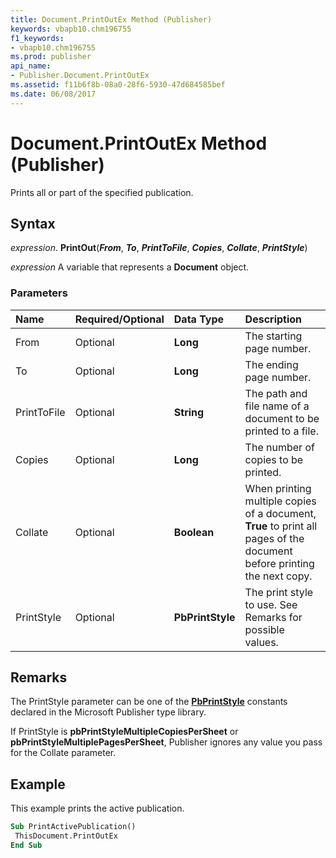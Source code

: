 ```yaml
---
title: Document.PrintOutEx Method (Publisher)
keywords: vbapb10.chm196755
f1_keywords:
- vbapb10.chm196755
ms.prod: publisher
api_name:
- Publisher.Document.PrintOutEx
ms.assetid: f11b6f8b-08a0-28f6-5930-47d684585bef
ms.date: 06/08/2017
---
```



# Document.PrintOutEx Method (Publisher)

Prints all or part of the specified publication.


## Syntax

 _expression_. **PrintOut**(**_From_**,  **_To_**,  **_PrintToFile_**,  **_Copies_**,  **_Collate_**,  **_PrintStyle_**)

 _expression_ A variable that represents a  **Document** object.


### Parameters



|**Name**|**Required/Optional**|**Data Type**|**Description**|
|:-----|:-----|:-----|:-----|
|From|Optional| **Long**|The starting page number.|
|To|Optional| **Long**|The ending page number.|
|PrintToFile|Optional| **String**|The path and file name of a document to be printed to a file.|
|Copies|Optional| **Long**|The number of copies to be printed.|
|Collate|Optional| **Boolean**|When printing multiple copies of a document,  **True** to print all pages of the document before printing the next copy.|
|PrintStyle|Optional| **PbPrintStyle**|The print style to use. See Remarks for possible values.|

## Remarks

The PrintStyle parameter can be one of the  **[PbPrintStyle](Publisher.PbPrintStyle.md)** constants declared in the Microsoft Publisher type library.

If PrintStyle is  **pbPrintStyleMultipleCopiesPerSheet** or **pbPrintStyleMultiplePagesPerSheet**, Publisher ignores any value you pass for the Collate parameter.


## Example

This example prints the active publication.


```vb
Sub PrintActivePublication() 
 ThisDocument.PrintOutEx 
End Sub
```


